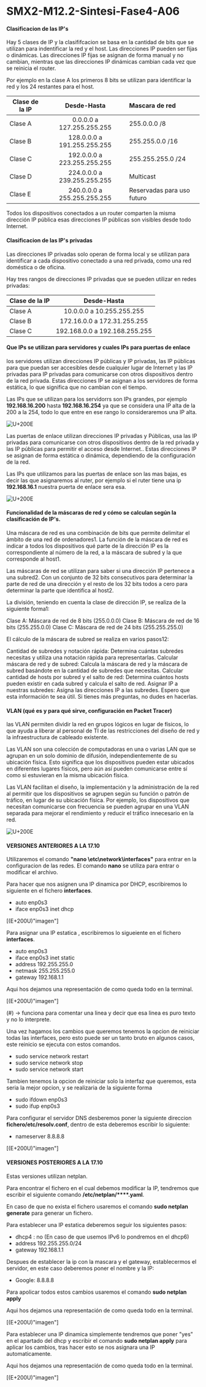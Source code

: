 # SMX2-M12.2-Sintesi-Fase4-A06

#### Clasificacion de las IP's

Hay 5 clases de IP y la clasififcacion se basa en la cantidad de bits que se utilizan para indentificar la red y el host.
Las direcciones IP pueden ser fijas o dinámicas. Las direcciones IP fijas se asignan de forma manual y no cambian, mientras que las direcciones IP dinámicas cambian cada vez que se reinicia el router.

Por ejemplo en la clase A los primeros 8 bits se utilizan para identificar la red y los 24 restantes para el host.

|Clase de la IP |Desde-Hasta |Mascara de red |
|----------|:----------:|:----------|
|Clase A |0.0.0.0 a 127.255.255.255 |255.0.0.0  /8 |
|Clase B |128.0.0.0 a 191.255.255.255 |255.255.0.0  /16 |
|Clase C |192.0.0.0 a 223.255.255.255 |255.255.255.0  /24 |
|Clase D |224.0.0.0 a 239.255.255.255 |Multicast |
|Clase E |240.0.0.0 a 255.255.255.255 |Reservadas para uso futuro |

Todos los dispositivos conectados a un router comparten la misma dirección IP pública esas direcciones IP públicas son visibles desde todo Internet.

#### Clasificacion de las IP's privadas

Las direcciones IP privadas solo operan de forma local y se utilizan para identificar a cada dispositivo conectado a una red privada, como una red doméstica o de oficina.

Hay tres rangos de direcciones IP privadas que se pueden utilizar en redes privadas:

|Clase de la IP |Desde-Hasta |
|----------|:----------:|
|Clase A |10.0.0.0 a 10.255.255.255 |
|Clase B |172.16.0.0 a 172.31.255.255 |
|Clase C |192.168.0.0 a 192.168.255.255 |

#### Que IPs se utilizan para servidores y cuales IPs para puertas de enlace

los servidores utilizan direcciones IP públicas y IP privadas, las IP públicas para que puedan ser accesibles desde cualquier lugar de Internet y las IP privadas para IP privadas para comunicarse con otros dispositivos dentro de la red privada. Estas direcciones IP se asignan a los servidores de forma estática, lo que significa que no cambian con el tiempo.

Las IPs que se utilizan para los servidorrs son IPs grandes, por ejemplo __192.168.16.200__ hasta __192.168.16.254__ ya que se considera una IP alta de la 200 a la 254, todo lo que entre en ese rango lo consideraremos una IP alta.

![U+200E](https://github.com/JxviHub/SMX2-M12.2-Sintesi-Fase4-A06-Javier-Izan-Gabriel/blob/main/Fotoservidor.png "imagen")

Las puertas de enlace utilizan direcciones IP privadas y Públicas, usa las IP privadas para comunicarse con otros dispositivos dentro de la red privada y las IP públicas para permitir el acceso desde Internet.. Estas direcciones IP se asignan de forma estática o dinámica, dependiendo de la configuración de la red.

Las IPs que utilizamos para las puertas de enlace son las mas bajas, es decir las que asignaremos al ruter, por ejemplo si el ruter tiene una ip __192.168.16.1__ nuestra puerta de enlace sera esa.

![U+200E](https://github.com/JxviHub/SMX2-M12.2-Sintesi-Fase4-A06-Javier-Izan-Gabriel/blob/main/imagenpc.png "imagen")

#### Funcionalidad de la máscaras de red y cómo se calculan según la clasificación de IP's.

Una máscara de red es una combinación de bits que permite delimitar el ámbito de una red de ordenadores1. La función de la máscara de red es indicar a todos los dispositivos qué parte de la dirección IP es la correspondiente al número de la red, a la máscara de subred y la que corresponde al host1.

Las máscaras de red se utilizan para saber si una dirección IP pertenece a una subred2. Con un conjunto de 32 bits consecutivos para determinar la parte de red de una dirección y el resto de los 32 bits todos a cero para determinar la parte que identifica al host2.

La división, teniendo en cuenta la clase de dirección IP, se realiza de la siguiente forma1:

Clase A: Máscara de red de 8 bits (255.0.0.0)
Clase B: Máscara de red de 16 bits (255.255.0.0)
Clase C: Máscara de red de 24 bits (255.255.255.0)

El cálculo de la máscara de subred se realiza en varios pasos12:

Cantidad de subredes y notación rápida: Determina cuántas subredes necesitas y utiliza una notación rápida para representarlas.
Calcular máscara de red y de subred: Calcula la máscara de red y la máscara de subred basándote en la cantidad de subredes que necesitas.
Calcular cantidad de hosts por subred y el salto de red: Determina cuántos hosts pueden existir en cada subred y calcula el salto de red.
Asignar IP a nuestras subredes: Asigna las direcciones IP a las subredes.
Espero que esta información te sea útil. Si tienes más preguntas, no dudes en hacerlas.

#### VLAN (qué es y para qué sirve, configuración en Packet Tracer)

las VLAN permiten dividir la red en grupos lógicos en lugar de físicos, lo que ayuda a liberar al personal de TI de las restricciones del diseño de red y la infraestructura de cableado existente.

Las VLAN son una colección de computadoras en una o varias LAN que se agrupan en un solo dominio de difusión, independientemente de su ubicación física. Esto significa que los dispositivos pueden estar ubicados en diferentes lugares físicos, pero aún así pueden comunicarse entre sí como si estuvieran en la misma ubicación física.

Las VLAN facilitan el diseño, la implementación y la administración de la red al permitir que los dispositivos se agrupen según su función o patrón de tráfico, en lugar de su ubicación física. Por ejemplo, los dispositivos que necesitan comunicarse con frecuencia se pueden agrupar en una VLAN separada para mejorar el rendimiento y reducir el tráfico innecesario en la red.

![U+200E](https://github.com/JxviHub/SMX2-M12.2-Sintesi-Fase4-A06-Javier-Izan-Gabriel/blob/main/vlan.png "imagen")

#### VERSIONES ANTERIORES A LA 17.10

Utilizaremos el comando **"nano \etc\network\interfaces"** para entrar en la configuracion de las redes.
El comando **nano** se utiliza para entrar o modificar el archivo.


Para hacer que nos asignen una IP dinamica por DHCP, escribiremos lo siguiente en el fichero **interfaces**.
- auto enp0s3
- iface enp0s3 inet dhcp

[(E+200U)"imagen"]

Para asignar una IP estatica , escribiremos lo sigueiente en el fichero **interfaces**.
- auto enp0s3
- iface enp0s3 inet static
- address 192.255.255.0
- netmask 255.255.255.0
- gateway 192.168.1.1

Aqui hos dejamos una representación de como queda todo en la terminal.

[(E+200U)"imagen"]

(#) -> funciona para comentar una linea y decir que esa linea es puro texto y no lo interprete.

Una vez hagamos los cambios que queremos tenemos la opcion de reiniciar todas las interfaces, pero esto puede ser un tanto bruto en algunos casos, este reinicio se ejecuta con estos comandos.
- sudo service network restart
- sudo service network stop
- sudo service network start

Tambien tenemos la opcion de reiniciar solo la interfaz que queremos, esta seria la mejor opcion, y se realizaria de la siguiente forma
- sudo ifdown enp0s3
- sudo ifup enp0s3

Para configurar el servidor DNS desberemos poner la siguiente direccion **fichero/etc/resolv.conf**, dentro de esta deberemos escribir lo siguiente:
- nameserver 8.8.8.8

[(E+200U)"imagen"]

#### VERSIONES POSTERIORES A LA 17.10

Estas versiones utilizan netplan.
 
Para encontrar el fichero en el cual debemos modificar la IP, tendremos que escribir el siguiente comando **/etc/netplan/****.yaml**.

En caso de que no exista el fichero usaremos el comando **sudo netplan generate** para generar un fichero.

Para establecer una IP estatica deberemos seguir los siguientes pasos:
- dhcp4 : no (En caso de que usemos IPv6 lo pondremos en el dhcp6)
- address 192.255.255.0/24
- gateway 192.168.1.1

Despues de establecer la ip con la mascara y el gateway, establecermos el servidor, en este caso deberemos poner el nombre y la IP:
- Google: 8.8.8.8

Para apolicar todos estos cambios usaremos el comando **sudo netplan apply**

Aqui hos dejamos una representación de como queda todo en la terminal.

[(E+200U)"imagen"]

Para establecer una IP dinamica simplemente tendremos que poner "yes" en el apartado del dhcp y escribir el comando **sudo netplan apply** para aplicar los cambios, tras hacer esto se nos asignara una IP automaticamente.

Aqui hos dejamos una representación de como queda todo en la terminal.

[(E+200U)"imagen"]